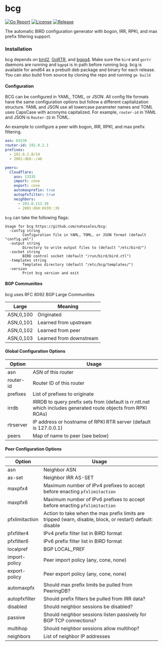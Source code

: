 # bcg

[![Go Report](https://goreportcard.com/badge/github.com/natesales/bcg?style=for-the-badge)](https://goreportcard.com/report/github.com/natesales/bcg) 
[![License](https://img.shields.io/github/license/natesales/bcg?style=for-the-badge)](https://choosealicense.com/licenses/gpl-3.0/) 
[![Release](https://img.shields.io/github/v/release/natesales/bcg?style=for-the-badge)](https://github.com/natesales/bcg/releases) 

The automatic BIRD configuration generator with bogon, IRR, RPKI, and max prefix filtering support.

### Installation
bcg depends on [bird2](https://gitlab.nic.cz/labs/bird/), [GoRTR](https://github.com/cloudflare/gortr), and [bgpq4](https://github.com/bgp/bgpq4). Make sure the `bird` and `gortr` daemons are running and `bgpq4` is in path before running bcg. bcg is available for amd64 as a prebuilt deb package and binary for each release. You can also build from source by cloning the repo and running `go build` 

#### Configuration
BCG can be configured in YAML, TOML, or JSON. All config file formats have the same configuration options but follow a different capitalization structure. YAML and JSON use all lowercase parameter names and TOML uses CapsCase with acronyms capitalized. For example, `router-id` in YAML and JSON is `Router-ID` in TOML.

An example to configure a peer with bogon, IRR, RPKI, and max prefix filtering.
```yaml
asn: 65530
router-id: 192.0.2.1
prefixes:
  - 192.0.2.0/24
  - 2001:db8::/48

peers:
  Cloudflare:
    asn: 13335
    import: cone
    export: cone
    automaxprefix: true
    autopfxfilter: true
    neighbors:
      - 203.0.113.39
      - 2001:db8:6939::39
```

`bcg` can take the following flags:

```      
Usage for bcg https://github.com/natesales/bcg:
  -config string
        Configuration file in YAML, TOML, or JSON format (default "config.yml")
  -output string
        Directory to write output files to (default "/etc/bird/")
  -socket string
        BIRD control socket (default "/run/bird/bird.ctl")
  -templates string
        Templates directory (default "/etc/bcg/templates/")
  -version
        Print bcg version and exit
```

#### BGP Communities
bcg uses RFC 8092 BGP Large Communities

| Large     | Meaning                 |
|-----------|-------------------------|
| ASN,0,100 | Originated              |
| ASN,0,101 | Learned from upstream   |
| ASN,0,102 | Learned from peer       |
| ASN,0,103 | Learned from downstream |

#### Global Configuration Options

| Option    | Usage                                                                                                         |
| --------- | ------------------------------------------------------------------------------------------------------------- |
| asn       | ASN of this router                                                                                            |
| router-id | Router ID of this router                                                                                      |
| prefixes  | List of prefixes to originate                                                                                 |
| irrdb     | IRRDB to query prefix sets from (default is rr.ntt.net which includes generated route objects from RPKI ROAs) |
| rtrserver | IP address or hostname of RPKI RTR server (default is 127.0.0.1)                                              |
| peers     | Map of name to peer (see below)                                                                               |

#### Peer Configuration Options

| Option         | Usage                                                                                                     |
| -------------- | --------------------------------------------------------------------------------------------------------- |
| asn            | Neighbor ASN                                                                                              |
| as-set         | Neighbor IRR AS-SET                                                                                       |
| maxpfx4        | Maximum number of IPv4 prefixes to accept before enacting `pfxlimitaction`                                |
| maxpfx6        | Maximum number of IPv6 prefixes to accept before enacting `pfxlimitaction`                                |
| pfxlimitaction | Action to take when the max prefix limits are tripped (warn, disable, block, or restart) default: disable |
| pfxfilter4     | IPv4 prefix filter list in BIRD format                                                                    |
| pfxfilter6     | IPv6 prefix filter list in BIRD format                                                                    |
| localpref      | BGP LOCAL_PREF                                                                                            |
| import-policy  | Peer import policy (any, cone, none)                                                                      |
| export-policy  | Peer export policy (any, cone, none)                                                                      |
| automaxpfx     | Should max prefix limits be pulled from PeeringDB?                                                        |
| autopfxfilter  | Should prefix filters be pulled from IRR data?                                                            |
| disabled       | Should neighbor sessions be disabled?                                                                     |
| passive        | Should neighbor sessions listen passively for BGP TCP connections?                                        |
| multihop       | Should neighbor sessions allow multihop?                                                                  |
| neighbors      | List of neighbor IP addresses                                                                             |
